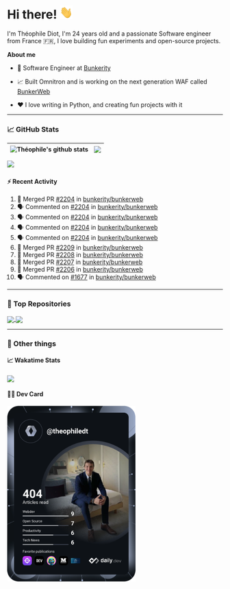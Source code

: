 # Hi there! <img src="./wave.gif" width="30px" height="30px" />

I'm Théophile Diot, I'm 24 years old and a passionate Software engineer from France 🇫🇷, I love building fun experiments and open-source projects.

**About me**

- 💼 Software Engineer at [Bunkerity](https://www.bunkerity.com/)

- 📈 Built Omnitron and is working on the next generation WAF called [BunkerWeb](https://www.bunkerweb.io)

- ❤️ I love writing in Python, and creating fun projects with it

---

### 📈 GitHub Stats

| <img align="center" src="https://github-readme-stats.vercel.app/api?username=TheophileDiot&show_icons=true&include_all_commits=true&theme=algolia&hide_border=true&rank_icon=github" alt="Théophile's github stats" /> | <img align="center" src="https://github-readme-stats.vercel.app/api/top-langs/?username=TheophileDiot&layout=compact&theme=algolia&hide_border=true" /> |
| ---------------------------------------------------------------------------------------------------------------------------------------------------------------------------------------------------------------------- | ------------------------------------------------------------------------------------------------------------------------------------------------------- |

![](https://github-readme-activity-graph.vercel.app/graph?username=TheophileDiot&theme=tokyo-night)

#### :zap: Recent Activity

<!--START_SECTION:activity-->
1. 🎉 Merged PR [#2204](https://github.com/bunkerity/bunkerweb/pull/2204) in [bunkerity/bunkerweb](https://github.com/bunkerity/bunkerweb)
2. 🗣 Commented on [#2204](https://github.com/bunkerity/bunkerweb/pull/2204#issuecomment-2830638664) in [bunkerity/bunkerweb](https://github.com/bunkerity/bunkerweb)
3. 🗣 Commented on [#2204](https://github.com/bunkerity/bunkerweb/pull/2204#issuecomment-2830634689) in [bunkerity/bunkerweb](https://github.com/bunkerity/bunkerweb)
4. 🗣 Commented on [#2204](https://github.com/bunkerity/bunkerweb/pull/2204#issuecomment-2830605402) in [bunkerity/bunkerweb](https://github.com/bunkerity/bunkerweb)
5. 🗣 Commented on [#2204](https://github.com/bunkerity/bunkerweb/pull/2204#issuecomment-2830603388) in [bunkerity/bunkerweb](https://github.com/bunkerity/bunkerweb)
6. 🎉 Merged PR [#2209](https://github.com/bunkerity/bunkerweb/pull/2209) in [bunkerity/bunkerweb](https://github.com/bunkerity/bunkerweb)
7. 🎉 Merged PR [#2208](https://github.com/bunkerity/bunkerweb/pull/2208) in [bunkerity/bunkerweb](https://github.com/bunkerity/bunkerweb)
8. 🎉 Merged PR [#2207](https://github.com/bunkerity/bunkerweb/pull/2207) in [bunkerity/bunkerweb](https://github.com/bunkerity/bunkerweb)
9. 🎉 Merged PR [#2206](https://github.com/bunkerity/bunkerweb/pull/2206) in [bunkerity/bunkerweb](https://github.com/bunkerity/bunkerweb)
10. 🗣 Commented on [#1677](https://github.com/bunkerity/bunkerweb/issues/1677#issuecomment-2829608264) in [bunkerity/bunkerweb](https://github.com/bunkerity/bunkerweb)
<!--END_SECTION:activity-->

---

### 🔧 Top Repositories

<a href="https://github.com/bunkerity/bunkerweb">
  <img align="center" src="https://github-readme-stats.vercel.app/api/pin/?username=Bunkerity&repo=bunkerweb&theme=algolia" />
</a>
<a href="https://github.com/TheophileDiot/Omnitron">
  <img align="center" src="https://github-readme-stats.vercel.app/api/pin/?username=TheophileDiot&repo=Omnitron&theme=algolia" />
</a>

---

### 🎉 Other things

#### 📈 Wakatime Stats

<a href="https://wakatime.com/@theophile_bunkerity">
  <img align="center" src="https://github-readme-stats.vercel.app/api/wakatime?username=3aa5ce41-c253-43d9-8441-a721e446a45f&layout=compact&theme=algolia" />
</a>

#### 👨‍💻 Dev Card

<a href="https://app.daily.dev/TheophileDt">
  <img src="./devcard.svg" width="300" alt="Théophile Diot's Dev Card"/>
</a>
